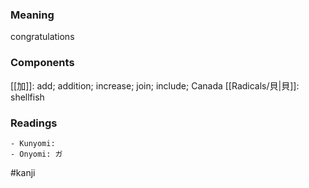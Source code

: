 ### Meaning

congratulations

### Components

[[加]]: add; addition; increase; join; include; Canada [[Radicals/貝|貝]]: shellfish

### Readings

```
- Kunyomi: 
- Onyomi: ガ
```

#kanji